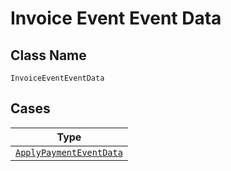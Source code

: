 
# Invoice Event Event Data

## Class Name

`InvoiceEventEventData`

## Cases

| Type |
|  --- |
| [`ApplyPaymentEventData`](../../../doc/models/apply-payment-event-data.md) |

